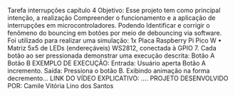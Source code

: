 Tarefa interrupções capítulo 4
Objetivo: Esse projeto tem como principal intenção, a realização Compreender o funcionamento e a aplicação de interrupções em microcontroladores. Podendo   Identificar   e corrigir  o fenômeno do bouncing em botões por meio de debouncing via software. 
Foi utilizado para realizar uma simulação:
1x Placa Raspberry Pi Pico W
• Matriz 5x5 de LEDs (endereçáveis) WS2812, conectada à GPIO 7. 
Cada botão ao ser pressionada demonstrar uma execução descrita:
Botão A
Botão B
EXEMPLO DE EXECUÇÃO:
Entrada: Usuário aperta Botão A incremento.
Saída: Pressiona o botão B. Exibindo animação na forma decremento... 
LINK DO VÍDEO EXPLICATIVO:
....
PROJETO DESENVOLVIDO POR:
Camile Vitória Lino dos Santos
